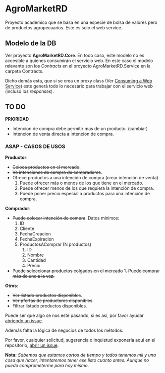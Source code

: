 # AgroMarketRD

Proyecto academico que se basa en una especie de bolsa de valores pero de productos agropecuarios. Este es solo el web service.

## Modelo de la DB ##

Ver proyecto **AgroMarketRD.Core**. En todo caso, este modelo no es accesible a quienes consumirán el servicio web.
En este caso el modelo relevante son los *Contracts* en el proyecto AgroMarketRD.Service en la carpeta Contracts.

Dicho demás esta, que si se crea un proxy class (Ver [Consuming a Web Service](https://www.youtube.com/watch?v=ycKnYOlQDEE)) este generá todo lo necesario para trabajar con el servicio web (incluso los *responses*).

## TO DO ##

**PRIORIDAD**
* Intencion de compra debe permitir mas de un producto. (cambiar)
* Intencion de venta directa a intencion de compra. 

### ASAP - CASOS DE USOS ###

**Productor**: 
* ~~Coloca productos en el mercado~~.
* ~~Ve intenciones de compra de compradores~~.
* Ofrece productos a una intención de compra (crear intención de venta)
    1. Puede ofrecer más o menos de los que tiene en el mercado.
    2. Puede ofrecer menos de los que requiera la intención de compra.
    3. Puede poner precio especial a productos para una intención de compra.

**Comprador**:
* ~~Puede colocar intención de compra~~. Datos mínimos:
    1. ID
    2. Cliente
    3. FechaCreacion
    4. FechaExpiracion
    5. ProductosAComprar (N productos)
        1. ID
        2. Nombre
        3. Cantidad
        4. Precio
* ~~Puede seleccionar productos colgados en el mercado~~
    ~~1. Puede comprar más de uno a la vez.~~

**Otros**:
* ~~Ver listado productos disponibles~~.
* ~~Ver pfertas de productores disponibles~~.
* Filtrar listado productos disponibles.


Puede ser que algo se nos este pasando, si es así, por favor ayudar [abriendo un issue](https://github.com/aljavier/agromarketRD/issues).

Además falta la lógica de negocios de todos los métodos.

Por favor, cualquier solicitud, sugerencia o inquietud exponerla aquí en el repositorio, [abrir un issue](https://github.com/aljavier/agromarketRD/issues).

**Nota:** *Sabemos que estamos cortos de tiempo y todos tenemos mil y una cosa que hacer, intentaremos tener ese listo cuanto antes. Aunque no puedo comprometerme para hoy mismo*.
